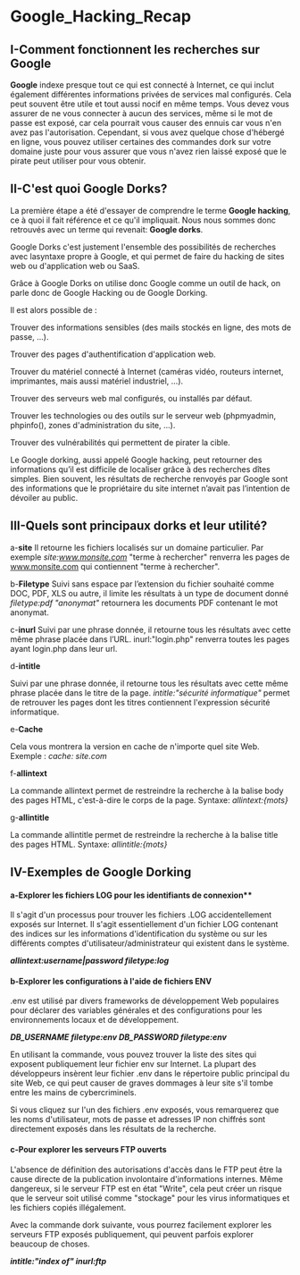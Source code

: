 # Google_Hacking_Recap

## I-Comment fonctionnent les recherches sur Google

**Google** indexe presque tout ce qui est connecté à Internet, ce qui inclut également différentes informations privées de services mal configurés. Cela peut souvent être utile et tout aussi nocif en même temps. Vous devez vous assurer de ne vous connecter à aucun des services, même si le mot de passe est exposé, car cela pourrait vous causer des ennuis car vous n'en avez pas l'autorisation. Cependant, si vous avez quelque chose d'hébergé en ligne, vous pouvez utiliser certaines des commandes dork sur votre domaine juste pour vous assurer que vous n'avez rien laissé exposé que le pirate peut utiliser pour vous obtenir.


## II-C'est quoi Google Dorks?

La première étape a été d'essayer de comprendre le terme **Google hacking**, ce à quoi il fait référence et ce qu'il impliquait. Nous nous sommes donc retrouvés avec un terme qui revenait: **Google dorks**.

Google Dorks c'est justement l'ensemble des possibilités de recherches avec lasyntaxe propre à Google, et qui permet de faire du hacking de sites web ou d'application web ou SaaS. 

Grâce à Google Dorks on utilise donc Google comme un outil de hack, on parle donc de Google Hacking ou de Google Dorking.

Il est alors possible de :

Trouver des informations sensibles (des mails stockés en ligne, des mots de passe, ...).

Trouver des pages d'authentification d'application web.

Trouver du matériel connecté à Internet (caméras vidéo, routeurs internet, imprimantes, mais aussi matériel industriel, ...).

Trouver des serveurs web mal configurés, ou installés par défaut.

Trouver les technologies ou des outils sur le serveur web (phpmyadmin, phpinfo(), zones d'administration du site, ...).

Trouver des vulnérabilités qui permettent de pirater la cible.

Le Google dorking, aussi appelé Google hacking, peut retourner des informations qu’il est difficile de localiser grâce à des recherches dîtes simples. Bien souvent, les résultats de recherche renvoyés par Google sont des informations que le propriétaire du site internet n’avait pas l’intention de dévoiler au public.

## III-Quels sont principaux dorks et leur utilité?

a-**site**
Il retourne les fichiers localisés sur un domaine particulier. Par exemple *site:www.monsite.com* "terme à rechercher" renverra les pages de www.monsite.com qui contiennent "terme à rechercher".

b-**Filetype**
Suivi sans espace par l’extension du fichier souhaité comme DOC, PDF, XLS ou autre, il limite les résultats à un type de document donné
*filetype:pdf "anonymat"* retournera les documents PDF contenant le mot anonymat.

c-**inurl**
Suivi par une phrase donnée, il retourne tous les résultats avec cette même phrase placée dans l’URL. inurl:"login.php" renverra toutes les pages ayant login.php dans leur url.

d-**intitle**

Suivi par une phrase donnée, il retourne tous les résultats avec cette même phrase placée dans le titre de la page. *intitle:"sécurité informatique"* permet de retrouver les pages dont les titres contiennent l'expression sécurité informatique.

e-**Cache**

Cela vous montrera la version en cache de n'importe quel site Web. Exemple : *cache: site.com*

f-**allintext**

La commande allintext permet de restreindre la recherche à la balise body des pages HTML, c'est-à-dire le corps de la page. Syntaxe: *allintext:{mots}*


g-**allintitle**

La commande allintitle permet de restreindre la recherche à la balise title des pages HTML. Syntaxe: *allintitle:{mots}*


## IV-Exemples de Google Dorking

#### a-Explorer les fichiers LOG pour les identifiants de connexion**

Il s'agit d'un processus pour trouver les fichiers .LOG accidentellement exposés sur Internet. Il s'agit essentiellement d'un fichier LOG contenant des indices sur les informations d'identification du système ou sur les différents comptes d'utilisateur/administrateur qui existent dans le système.

***allintext:username|password filetype:log***

#### b-Explorer les configurations à l'aide de fichiers ENV

.env est utilisé par divers frameworks de développement Web populaires pour déclarer des variables générales et des configurations pour les environnements locaux et de développement.

***DB_USERNAME filetype:env
DB_PASSWORD filetype:env***

En utilisant la commande, vous pouvez trouver la liste des sites qui exposent publiquement leur fichier env sur Internet. La plupart des développeurs insèrent leur fichier .env dans le répertoire public principal du site Web, ce qui peut causer de graves dommages à leur site s'il tombe entre les mains de cybercriminels.

Si vous cliquez sur l'un des fichiers .env exposés, vous remarquerez que les noms d'utilisateur, mots de passe et adresses IP non chiffrés sont directement exposés dans les résultats de la recherche.

#### c-Pour explorer les serveurs FTP ouverts

L'absence de définition des autorisations d'accès dans le FTP peut être la cause directe de la publication involontaire d'informations internes. Même dangereux, si le serveur FTP est en état "Write", cela peut créer un risque que le serveur soit utilisé comme "stockage" pour les virus informatiques et les fichiers copiés illégalement.

Avec la commande dork suivante, vous pourrez facilement explorer les serveurs FTP exposés publiquement, qui peuvent parfois explorer beaucoup de choses.

***intitle:"index of" inurl:ftp***

